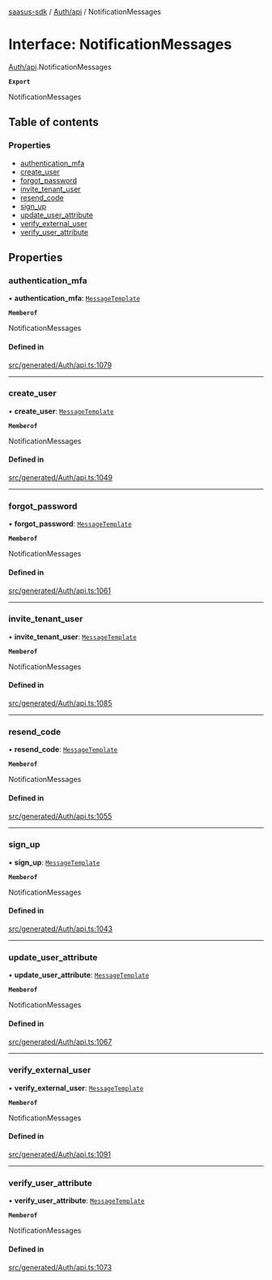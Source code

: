 [saasus-sdk](../README.md) / [Auth/api](../modules/Auth_api.md) / NotificationMessages

# Interface: NotificationMessages

[Auth/api](../modules/Auth_api.md).NotificationMessages

**`Export`**

NotificationMessages

## Table of contents

### Properties

- [authentication\_mfa](Auth_api.NotificationMessages.md#authentication_mfa)
- [create\_user](Auth_api.NotificationMessages.md#create_user)
- [forgot\_password](Auth_api.NotificationMessages.md#forgot_password)
- [invite\_tenant\_user](Auth_api.NotificationMessages.md#invite_tenant_user)
- [resend\_code](Auth_api.NotificationMessages.md#resend_code)
- [sign\_up](Auth_api.NotificationMessages.md#sign_up)
- [update\_user\_attribute](Auth_api.NotificationMessages.md#update_user_attribute)
- [verify\_external\_user](Auth_api.NotificationMessages.md#verify_external_user)
- [verify\_user\_attribute](Auth_api.NotificationMessages.md#verify_user_attribute)

## Properties

### authentication\_mfa

• **authentication\_mfa**: [`MessageTemplate`](Auth_api.MessageTemplate.md)

**`Memberof`**

NotificationMessages

#### Defined in

[src/generated/Auth/api.ts:1079](https://github.com/saasus-platform/saasus-sdk-javascript/blob/2c78b0a/src/generated/Auth/api.ts#L1079)

___

### create\_user

• **create\_user**: [`MessageTemplate`](Auth_api.MessageTemplate.md)

**`Memberof`**

NotificationMessages

#### Defined in

[src/generated/Auth/api.ts:1049](https://github.com/saasus-platform/saasus-sdk-javascript/blob/2c78b0a/src/generated/Auth/api.ts#L1049)

___

### forgot\_password

• **forgot\_password**: [`MessageTemplate`](Auth_api.MessageTemplate.md)

**`Memberof`**

NotificationMessages

#### Defined in

[src/generated/Auth/api.ts:1061](https://github.com/saasus-platform/saasus-sdk-javascript/blob/2c78b0a/src/generated/Auth/api.ts#L1061)

___

### invite\_tenant\_user

• **invite\_tenant\_user**: [`MessageTemplate`](Auth_api.MessageTemplate.md)

**`Memberof`**

NotificationMessages

#### Defined in

[src/generated/Auth/api.ts:1085](https://github.com/saasus-platform/saasus-sdk-javascript/blob/2c78b0a/src/generated/Auth/api.ts#L1085)

___

### resend\_code

• **resend\_code**: [`MessageTemplate`](Auth_api.MessageTemplate.md)

**`Memberof`**

NotificationMessages

#### Defined in

[src/generated/Auth/api.ts:1055](https://github.com/saasus-platform/saasus-sdk-javascript/blob/2c78b0a/src/generated/Auth/api.ts#L1055)

___

### sign\_up

• **sign\_up**: [`MessageTemplate`](Auth_api.MessageTemplate.md)

**`Memberof`**

NotificationMessages

#### Defined in

[src/generated/Auth/api.ts:1043](https://github.com/saasus-platform/saasus-sdk-javascript/blob/2c78b0a/src/generated/Auth/api.ts#L1043)

___

### update\_user\_attribute

• **update\_user\_attribute**: [`MessageTemplate`](Auth_api.MessageTemplate.md)

**`Memberof`**

NotificationMessages

#### Defined in

[src/generated/Auth/api.ts:1067](https://github.com/saasus-platform/saasus-sdk-javascript/blob/2c78b0a/src/generated/Auth/api.ts#L1067)

___

### verify\_external\_user

• **verify\_external\_user**: [`MessageTemplate`](Auth_api.MessageTemplate.md)

**`Memberof`**

NotificationMessages

#### Defined in

[src/generated/Auth/api.ts:1091](https://github.com/saasus-platform/saasus-sdk-javascript/blob/2c78b0a/src/generated/Auth/api.ts#L1091)

___

### verify\_user\_attribute

• **verify\_user\_attribute**: [`MessageTemplate`](Auth_api.MessageTemplate.md)

**`Memberof`**

NotificationMessages

#### Defined in

[src/generated/Auth/api.ts:1073](https://github.com/saasus-platform/saasus-sdk-javascript/blob/2c78b0a/src/generated/Auth/api.ts#L1073)
